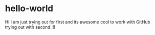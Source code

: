 # hello-world
Hi I am just trying out for first and its awesome cool to work with GitHub
trying out with second !!!
